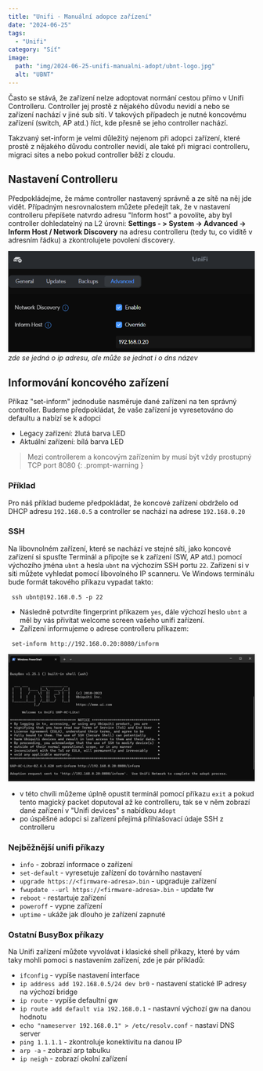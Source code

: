 ```yaml
---
title: "Unifi - Manuální adopce zařízení"
date: "2024-06-25"
tags: 
  - "Unifi"
category: "Síť"
image: 
  path: "img/2024-06-25-unifi-manualni-adopt/ubnt-logo.jpg"
  alt: "UBNT"
---
```


Často se stává, že zařízení nelze adoptovat normání cestou přímo v Unifi Controlleru. Controller jej prostě z nějakého důvodu nevidí a nebo se zařízení nachází v jiné sub síti. V takových případech je nutné koncovému zařízení (switch, AP atd.) říct, kde přesně se jeho controller nachází.

Takzvaný set-inform je velmi důležitý nejenom při adopci zařízení, které prostě z nějakého důvodu controller nevidí, ale také při migraci controlleru, migraci sites a nebo pokud controller běží z cloudu.

## Nastavení Controlleru

Předpokládejme, že máme controller nastavený správně a ze sítě na něj jde vidět. Případným nesrovnalostem můžete předejít tak, že v nastavení controlleru přepíšete natvrdo adresu "Inform host" a povolíte, aby byl controller dohledatelný na L2 úrovni:
**Settings - > System -> Advanced -> Inform Host / Network Discovery** na adresu controlleru (tedy tu, co vidítě v adresním řádku) a zkontrolujete povolení discovery.

![inform-host-ip](/img/2024-06-25-unifi-manualni-adopt/inform-host-ip.png)
_zde se jedná o ip adresu, ale může se jednat i o dns název_

## Informování koncového zařízení

Příkaz "set-inform" jednoduše nasměruje dané zařízení na ten správný controller.
Budeme předpokládat, že vaše zařízení je vyresetováno do defaultu a nabízí se k adopci
- Legacy zařízení: žlutá barva LED
- Aktuální zařízení: bílá barva LED

> Mezi controllerem a koncovým zařízením by musí být vždy prostupný TCP port 8080
{: .prompt-warning }

### Příklad
Pro náš příklad budeme předpokládat, že koncové zařízení obdrželo od DHCP adresu `192.168.0.5` a controller se nachází na adrese `192.168.0.20`

### SSH
Na libovnolném zařízení, které se nachází ve stejné síti, jako koncové zařízení si spusťte Terminál a připojte se k zařízení (SW, AP atd.) pomocí výchozího jména `ubnt` a hesla `ubnt` na výchozím SSH portu `22`.
Zařízení si v síti můžete vyhledat pomocí libovolného IP scanneru.
Ve Windows terminálu bude formát takového příkazu vypadat takto:

```shell
 ssh ubnt@192.168.0.5 -p 22
```

- Následně potvrdíte fingerprint příkazem `yes`, dále výchozí heslo `ubnt` a měl by vás přivítat welcome screen vašeho unifi zařízení.
- Zařízení informujeme o adrese controlleru příkazem:

```shell
 set-inform http://192.168.0.20:8080/inform
```

![unifi-ssh](/img/2024-06-25-unifi-manualni-adopt/unifi-ssh.png)

- v této chvíli můžeme úplně opustit terminál pomocí příkazu `exit` a pokud tento magický packet doputoval až ke controlleru, tak se v něm zobrazí dané zařízení v "Unifi devices" s nabídkou `Adopt`
- po úspěšné adopci si zařízení přejímá přihlašovací údaje SSH z controlleru

### Nejběžnější unifi příkazy

- `info` - zobrazí informace o zařízení
- `set-default` - vyresetuje zařízení do továrního nastavení
- `upgrade https://<firmware-adresa>.bin` - upgraduje zařízení
- `fwupdate --url https://<firmware-adresa>.bin` - update fw
- `reboot` - restartuje zařízení
- `poweroff` - vypne zařízení
- `uptime` - ukáže jak dlouho je zařízení zapnuté

### Ostatní BusyBox příkazy

Na Unifi zařízení můžete vyvolávat i klasické shell příkazy, které by vám taky mohli pomoci s nastavením zařízení, zde je pár příkladů:

- `ifconfig` - vypíše nastavení interface
- `ip address add 192.168.0.5/24 dev br0` - nastavení statické IP adresy na výchozí bridge
- `ip route` - vypíše defaultní gw
- `ip route add default via 192.168.0.1` - nastavní výchozí gw na danou hodnotu
- `echo "nameserver 192.168.0.1" > /etc/resolv.conf` - nastaví DNS server
- `ping 1.1.1.1` - zkontroluje konektivitu na danou IP
- `arp -a` - zobrazí arp tabulku
- `ip neigh` - zobrazí okolní zařízení